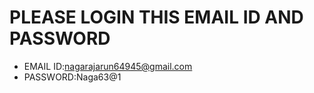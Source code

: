  # PLEASE LOGIN THIS EMAIL ID AND PASSWORD

 * EMAIL ID:nagarajarun64945@gmail.com
 * PASSWORD:Naga63@1
